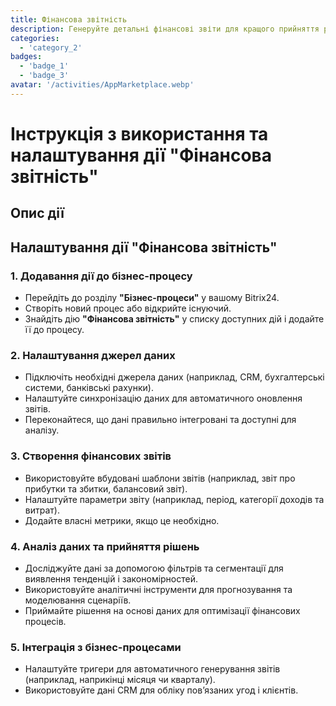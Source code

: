 ```yaml
---
title: Фінансова звітність
description: Генеруйте детальні фінансові звіти для кращого прийняття рішень.
categories: 
  - 'category_2'
badges: 
  - 'badge_1'
  - 'badge_3'
avatar: '/activities/AppMarketplace.webp'
---
```

# Інструкція з використання та налаштування дії "Фінансова звітність"

## Опис дії

## **Налаштування дії "Фінансова звітність"**

### 1. Додавання дії до бізнес-процесу
- Перейдіть до розділу **"Бізнес-процеси"** у вашому Bitrix24.
- Створіть новий процес або відкрийте існуючий.
- Знайдіть дію **"Фінансова звітність"** у списку доступних дій і додайте її до процесу.

### 2. Налаштування джерел даних
- Підключіть необхідні джерела даних (наприклад, CRM, бухгалтерські системи, банківські рахунки).
- Налаштуйте синхронізацію даних для автоматичного оновлення звітів.
- Переконайтеся, що дані правильно інтегровані та доступні для аналізу.

### 3. Створення фінансових звітів
- Використовуйте вбудовані шаблони звітів (наприклад, звіт про прибутки та збитки, балансовий звіт).
- Налаштуйте параметри звіту (наприклад, період, категорії доходів та витрат).
- Додайте власні метрики, якщо це необхідно.

### 4. Аналіз даних та прийняття рішень
- Досліджуйте дані за допомогою фільтрів та сегментації для виявлення тенденцій і закономірностей.
- Використовуйте аналітичні інструменти для прогнозування та моделювання сценаріїв.
- Приймайте рішення на основі даних для оптимізації фінансових процесів.

### 5. Інтеграція з бізнес-процесами
- Налаштуйте тригери для автоматичного генерування звітів (наприклад, наприкінці місяця чи кварталу).
- Використовуйте дані CRM для обліку пов’язаних угод і клієнтів.